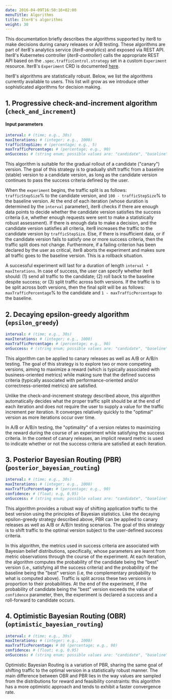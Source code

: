 ```yaml
---
date: 2016-04-09T16:50:16+02:00
menuTitle: Algorithms
title: Iter8's algorithms
weight: 30
---
```


This documentation briefly describes the algorithms supported by iter8 to make decisions during canary releases or A/B testing. These algorithms are part of iter8's analytics service (_iter8-analytics_) and exposed via REST API. Iter8's Kubernetes controller (_iter8-controller_) calls the appropriate REST API based on the `.spec.trafficControl.strategy` set in a custom `Experiment` resource. Iter8's `Experiment` CRD is documented [here](iter8_crd.md).

Iter8's algorithms are statistically robust. Below, we list the algorithms currently available to users.  This list will grow as we introduce other sophisticated algorithms for decision making.

## 1. Progressive check-and-increment algorithm (`check_and_increment`)

#### Input parameters

```yaml
interval: # (time; e.g., 30s)
maxIterations: # (integer; e.g., 1000)
trafficStepSize: # (percentage; e.g., 5)
maxTrafficPercentage: # (percentage; e.g., 90)
onSuccess: # (string enum; possible values are: "candidate", "baseline", "both")
```

This algorithm is suitable for the gradual rollout of a candidate ("canary") version. The goal of this strategy is to gradually shift traffic from a baseline (stable) version to a candidate version, as long as the candidate version continues to pass the success criteria defined by the user.

When the `experiment` begins, the traffic split is as follows: `trafficStepSize`% to the candidate version, and `100 - trafficStepSize`% to the baseline version. At the end of each iteration (whose duration is determined by the `interval` parameter), iter8 checks if there are enough data points to decide whether the candidate version satisfies the success criteria (i.e, whether enough requests were sent to make a statistically robust assessment). If there is enough data to make a decision, and the candidate version satisfies all criteria, iter8 increases the traffic to the candidate version by `trafficStepSize`. Else, if there is insufficient data, or if the candidate version fails to satisfy one or more success criteria, then the traffic split does not change. Furthermore, if a failing criterion has been declared by the user as critical, iter8 aborts the experiment and makes sure all traffic goes to the baseline version. This is a rollback situation.

A successful experiment will last for a duration of length  `interval * maxIterations`. In case of success, the user can specify whether iter8 should: (1) send all traffic to the candidate; (2) roll back to the baseline despite success; or (3) split traffic across both versions. If the traffic is to be split across both versions, then the final split will be as follows: `maxTrafficPercentage`% to the candidate and `1 - maxTrafficPercentage` to the baseline.

## 2. Decaying epsilon-greedy algorithm (`epsilon_greedy`)

```yaml
interval: # (time; e.g., 30s)
maxIterations: # (integer; e.g., 1000)
maxTrafficPercentage: # (percentage; e.g., 90)
onSuccess: # (string enum; possible values are: "candidate", "baseline", "both")
```

This algorithm can be applied to canary releases as well as A/B or A/B/n testing. The goal of this strategy is to explore two or more competing versions, aiming to maximize a reward (which is typically associated with business-oriented metrics) while making sure that the defined success criteria (typically associated with performance-oriented and/or correctness-oriented metrics) are satisfied.

Unlike the check-and-increment strategy described above, this algorithm automatically decides what the proper traffic split should be at the end of each iteration and does not require the user to supply a value for the traffic increment per iteration. It converges relatively quickly to the "optimal" version as more iterations occur over time.

In A/B or A/B/n testing, the "optimality" of a version relates to maximizing the reward during the course of an experiment while satisfying the success criteria. In the context of canary releases, an implicit reward metric is used to indicate whether or not the success criteria are satisfied at each iteration.

## 3. Posterior Bayesian Routing (PBR) (`posterior_bayesian_routing`)

```yaml
interval: # (time; e.g., 30s)
maxIterations: # (integer; e.g., 1000)
maxTrafficPercentage: # (percentage; e.g., 90)
confidence: # (float; e.g, 0.95)
onSuccess: # (string enum; possible values are: "candidate", "baseline", "both")
```

This algorithm provides a robust way of shifting application traffic to the best version using the principles of Bayesian statistics. Like the decaying epsilon-greedy strategy described above, PBR can be applied to canary releases as well as A/B or A/B/n testing scenarios. The goal of this strategy is to shift traffic to the optimal version subject to the user-defined success criteria.

In this algorithm, the metrics used in success criteria are associated with Bayesian belief distributions, specifically, whose parameters are learnt from metric observations through the course of the experiment. At each iteration, the algorithm computes the probability of the candidate being the "best" version (i.e., satisfying all the success criteria) and the probability of the baseline being the "best" version (i.e, the complementary probability to what is computed above). Traffic is split across these two versions in proportion to their probabilities. At the end of the experiment, if the probability of candidate being the "best" version exceeds the value of ```confidence``` parameter, then, the experiment is declared a success and a roll-forward to candidate occurs.

## 4. Optimistic Bayesian Routing (OBR) (`optimistic_bayesian_routing`)

```yaml
interval: # (time; e.g., 30s)
maxIterations: # (integer; e.g., 1000)
maxTrafficPercentage: # 80 (percentage; e.g., 90)
confidence: # (float; e.g, 0.95)
onSuccess: # (string enum; possible values are: "candidate", "baseline", "both")
```

Optimistic Bayesian Routing is a variation of PBR, sharing the same goal of shifting traffic to the optimal version in a statistically robust manner. The main difference between OBR and PBR lies in the way values are sampled from the distributions for reward and feasibility constraints: this algorithm has a more optimistic approach and tends to exhibit a faster convergence rate.
